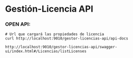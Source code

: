 # Gestión-Licencia API


### OPEN API:
```shell 
# Url que cargará las propiedades de licencia
curl http://localhost:9010/gestor-licencias-api/api-docs
```
```http request
http://localhost:9010/gestor-licencias-api/swagger-ui/index.html#/Licencias/listLicenses
```

